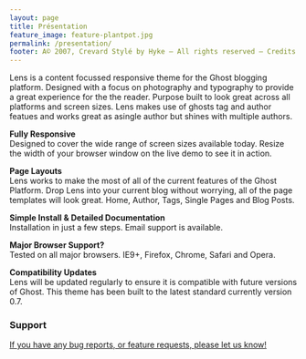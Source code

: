 ```yaml
---
layout: page
title: Présentation
feature_image: feature-plantpot.jpg
permalink: /presentation/
footer: A© 2007, Crevard Stylé by Hyke – All rights reserved – Credits
---
```


<p>
Lens is a content focussed responsive theme for the Ghost blogging platform. Designed with a focus on photography and typography to provide a great experience for the the reader. Purpose built to look great across all platforms and screen sizes. Lens makes use of ghosts tag and author featues and works great as asingle author but shines with multiple authors.
</p>


<p>
<strong>Fully Responsive</strong>
<br>
Designed to cover the wide range of screen sizes available today. Resize the width of your browser window on the live demo to see it in action.
</p>

<p>
<strong>Page Layouts</strong>
<br>
Lens works to make the most of all of the current features of the Ghost Platform. Drop Lens into your current blog without worrying, all of the page templates will look great. Home, Author, Tags, Single Pages and Blog Posts.
</p>

<p>

<p>
<strong>Simple Install & Detailed Documentation</strong>
<br>
Installation in just a few steps. Email support is available.
</p>

<p>
<strong>Major Browser Support?</strong>
<br>
Tested on all major browsers. IE9+, Firefox, Chrome, Safari and Opera.
</p>

<p>
<strong>Compatibility Updates</strong>
<br>
Lens will be updated regularly to ensure it is compatible with future versions of Ghost. This theme has been built to the latest standard currently version 0.7.
</p>

<p>
<h3>Support</h3>
</p>

<a href="http://adventurethemes.com/support" title="AdventureThemes Support">

If you have any bug reports, or feature requests, please let us know!
